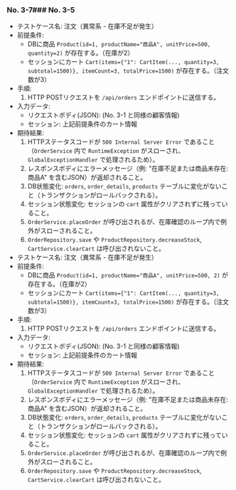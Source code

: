 ### No. 3-7### No. 3-5
- テストケース名: 注文（異常系 - 在庫不足が発生）
- 前提条件:
  - DBに商品 `Product(id=1, productName="商品A", unitPrice=500, quantity=2)` が存在する。（在庫が2）
  - セッションにカート `Cart(items={"1": CartItem(..., quantity=3, subtotal=1500)}, itemCount=3, totalPrice=1500)` が存在する。（注文数が3）
- 手順:
  1. HTTP POSTリクエストを `/api/orders` エンドポイントに送信する。
- 入力データ:
  - リクエストボディ(JSON): (No. 3-1 と同様の顧客情報)
  - セッション: 上記前提条件のカート情報
- 期待結果:
  1. HTTPステータスコードが `500 Internal Server Error` であること（`OrderService` 内で `RuntimeException` がスローされ、`GlobalExceptionHandler` で処理されるため）。
  2. レスポンスボディにエラーメッセージ（例: "在庫不足または商品未存在: 商品A" を含むJSON）が返却されること。
  3. DB状態変化: `orders`, `order_details`, `products` テーブルに変化がないこと（トランザクションがロールバックされる）。
  4. セッション状態変化: セッションの `cart` 属性がクリアされずに残っていること。
  5. `OrderService.placeOrder` が呼び出されるが、在庫確認のループ内で例外がスローされること。
  6. `OrderRepository.save` や `ProductRepository.decreaseStock`, `CartService.clearCart` は呼び出されないこと。
- テストケース名: 注文（異常系 - 在庫不足が発生）
- 前提条件:
  - DBに商品 `Product(id=1, productName="商品A", unitPrice=500, 2)` が存在する。（在庫が2）
  - セッションにカート `Cart(items={"1": CartItem(..., quantity=3, subtotal=1500)}, itemCount=3, totalPrice=1500)` が存在する。（注文数が3）
- 手順:
  1. HTTP POSTリクエストを `/api/orders` エンドポイントに送信する。
- 入力データ:
  - リクエストボディ(JSON): (No. 3-1 と同様の顧客情報)
  - セッション: 上記前提条件のカート情報
- 期待結果:
  1. HTTPステータスコードが `500 Internal Server Error` であること（`OrderService` 内で `RuntimeException` がスローされ、`GlobalExceptionHandler` で処理されるため）。
  2. レスポンスボディにエラーメッセージ（例: "在庫不足または商品未存在: 商品A" を含むJSON）が返却されること。
  3. DB状態変化: `orders`, `order_details`, `products` テーブルに変化がないこと（トランザクションがロールバックされる）。
  4. セッション状態変化: セッションの `cart` 属性がクリアされずに残っていること。
  5. `OrderService.placeOrder` が呼び出されるが、在庫確認のループ内で例外がスローされること。
  6. `OrderRepository.save` や `ProductRepository.decreaseStock`, `CartService.clearCart` は呼び出されないこと。